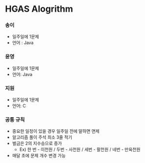 # HGAS Alogrithm

### 송이

- 일주일에 1문제
- 언어 : Java



### 윤영

- 일주일에 1문제 
- 언어: Java



### 지원

- 일주일에 1문제
- 언어: C



### 공통 규칙

- 중요한 일정이 있을 경우 일주일 전에 말하면 면제
- 알고리즘 풀이 주석 최소 3줄 적기
- 벌금은 2의 지수승으로 증가
  - Ex) 한 번 - 이천원 / 두번 - 사천원 / 세번 - 팔천원 / 네번 - 만육천원
- 매달 초에 문제 개수 변경 가능
